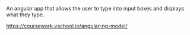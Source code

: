 An angular app that allows the user to type into input boxes and displays what they type.

https://coursework.vschool.io/angular-ng-model/